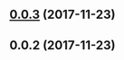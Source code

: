 <a name="0.0.3"></a>

## [0.0.3](https://github.com/cheminfo/mf-parser/compare/v0.0.2...v0.0.3) (2017-11-23)

<a name="0.0.2"></a>

## 0.0.2 (2017-11-23)
